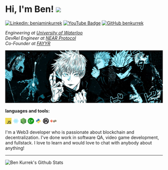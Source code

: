 <h1> Hi, I'm Ben! <img src="https://c.tenor.com/fOjhwb3eEqIAAAAi/quack-duck.gif" width="25"></h1>

[![Linkedin: benjaminkurrek](https://img.shields.io/badge/-benjaminkurrek-blue?style=flat-square&logo=Linkedin&logoColor=white&link=https://www.linkedin.com/in/benjaminkurrek/)](https://www.linkedin.com/in/benjaminkurrek/)
[![YouTube Badge](https://img.shields.io/badge/-BenKurrek-c4302b?style=flat-square&labelColor=c4302b&logo=youtube&logoColor=white&link=https://www.youtube.com/channel/UCoB3YZ7QBzBiM03BYfApHSw)](https://www.youtube.com/channel/UCoB3YZ7QBzBiM03BYfApHSw) 
[![GitHub benkurrek](https://img.shields.io/github/followers/benkurrek?label=follow&style=social)](https://github.com/benkurrek)

<p><em>Engineering at <a href="https://uwaterloo.ca/engineering/">University of Waterloo</a></br>DevRel Engineer at <a href="https://near.org/">NEAR Protocol</a></br>Co-Founder at <a href="https://fayyr.com/">FAYYR </a>
</em></p>

![alt text](https://github.com/BenKurrek/BenKurrek/blob/main/assets/gojo_banner.jpg?raw=true)

**languages and tools:**  

<code><img height="20" src="https://raw.githubusercontent.com/github/explore/80688e429a7d4ef2fca1e82350fe8e3517d3494d/topics/javascript/javascript.png"></code>
<code><img height="20" src="https://raw.githubusercontent.com/github/explore/80688e429a7d4ef2fca1e82350fe8e3517d3494d/topics/react/react.png"></code>
<code><img height="20" src="https://raw.githubusercontent.com/github/explore/80688e429a7d4ef2fca1e82350fe8e3517d3494d/topics/nodejs/nodejs.png"></code>
<code><img height="20" src="https://raw.githubusercontent.com/github/explore/80688e429a7d4ef2fca1e82350fe8e3517d3494d/topics/csharp/csharp.png"></code>
<code><img height="20" src="https://raw.githubusercontent.com/github/explore/80688e429a7d4ef2fca1e82350fe8e3517d3494d/topics/python/python.png"></code>
<code><img height="20" src="https://raw.githubusercontent.com/github/explore/80688e429a7d4ef2fca1e82350fe8e3517d3494d/topics/rust/rust.png"></code>
<code><img height="20" src="https://raw.githubusercontent.com/github/explore/80688e429a7d4ef2fca1e82350fe8e3517d3494d/topics/git/git.png"></code>

I'm a Web3 developer who is passionate about blockchain and decentralization. I've done work in software QA, video game development, and fullstack. I love to learn and would love to chat with anybody about anything!

-------

![Ben Kurrek's Github Stats](https://github-readme-stats.vercel.app/api?username=benkurrek&count_private=true&show_icons=true&theme=radical&hide=stars)
